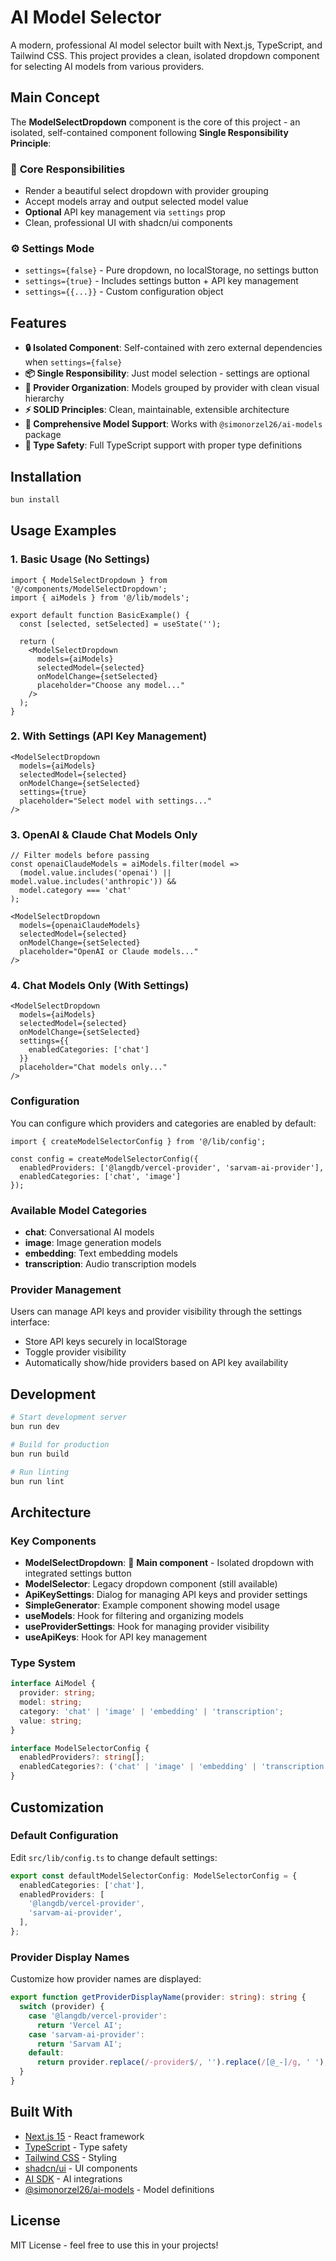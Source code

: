 # AI Model Selector

A modern, professional AI model selector built with Next.js, TypeScript, and Tailwind CSS. This project provides a clean, isolated dropdown component for selecting AI models from various providers.

## Main Concept

The **ModelSelectDropdown** component is the core of this project - an isolated, self-contained component following **Single Responsibility Principle**:

### 🎯 **Core Responsibilities**
- Render a beautiful select dropdown with provider grouping
- Accept models array and output selected model value
- **Optional** API key management via `settings` prop
- Clean, professional UI with shadcn/ui components

### ⚙️ **Settings Mode**
- `settings={false}` - Pure dropdown, no localStorage, no settings button
- `settings={true}` - Includes settings button + API key management
- `settings={{...}}` - Custom configuration object

## Features

- **🔒 Isolated Component**: Self-contained with zero external dependencies when `settings={false}`
- **📦 Single Responsibility**: Just model selection - settings are optional
- **🎨 Provider Organization**: Models grouped by provider with clean visual hierarchy
- **⚡ SOLID Principles**: Clean, maintainable, extensible architecture
- **🔧 Comprehensive Model Support**: Works with `@simonorzel26/ai-models` package
- **🎯 Type Safety**: Full TypeScript support with proper type definitions

## Installation

```bash
bun install
```

## Usage Examples

### 1. Basic Usage (No Settings)
```tsx
import { ModelSelectDropdown } from '@/components/ModelSelectDropdown';
import { aiModels } from '@/lib/models';

export default function BasicExample() {
  const [selected, setSelected] = useState('');

  return (
    <ModelSelectDropdown
      models={aiModels}
      selectedModel={selected}
      onModelChange={setSelected}
      placeholder="Choose any model..."
    />
  );
}
```

### 2. With Settings (API Key Management)
```tsx
<ModelSelectDropdown
  models={aiModels}
  selectedModel={selected}
  onModelChange={setSelected}
  settings={true}
  placeholder="Select model with settings..."
/>
```

### 3. OpenAI & Claude Chat Models Only
```tsx
// Filter models before passing
const openaiClaudeModels = aiModels.filter(model =>
  (model.value.includes('openai') || model.value.includes('anthropic')) &&
  model.category === 'chat'
);

<ModelSelectDropdown
  models={openaiClaudeModels}
  selectedModel={selected}
  onModelChange={setSelected}
  placeholder="OpenAI or Claude models..."
/>
```

### 4. Chat Models Only (With Settings)
```tsx
<ModelSelectDropdown
  models={aiModels}
  selectedModel={selected}
  onModelChange={setSelected}
  settings={{
    enabledCategories: ['chat']
  }}
  placeholder="Chat models only..."
/>
```

### Configuration

You can configure which providers and categories are enabled by default:

```tsx
import { createModelSelectorConfig } from '@/lib/config';

const config = createModelSelectorConfig({
  enabledProviders: ['@langdb/vercel-provider', 'sarvam-ai-provider'],
  enabledCategories: ['chat', 'image']
});
```

### Available Model Categories

- **chat**: Conversational AI models
- **image**: Image generation models
- **embedding**: Text embedding models
- **transcription**: Audio transcription models

### Provider Management

Users can manage API keys and provider visibility through the settings interface:

- Store API keys securely in localStorage
- Toggle provider visibility
- Automatically show/hide providers based on API key availability

## Development

```bash
# Start development server
bun run dev

# Build for production
bun run build

# Run linting
bun run lint
```

## Architecture

### Key Components

- **ModelSelectDropdown**: 🎯 **Main component** - Isolated dropdown with integrated settings button
- **ModelSelector**: Legacy dropdown component (still available)
- **ApiKeySettings**: Dialog for managing API keys and provider settings
- **SimpleGenerator**: Example component showing model usage
- **useModels**: Hook for filtering and organizing models
- **useProviderSettings**: Hook for managing provider visibility
- **useApiKeys**: Hook for API key management

### Type System

```typescript
interface AiModel {
  provider: string;
  model: string;
  category: 'chat' | 'image' | 'embedding' | 'transcription';
  value: string;
}

interface ModelSelectorConfig {
  enabledProviders?: string[];
  enabledCategories?: ('chat' | 'image' | 'embedding' | 'transcription')[];
}
```

## Customization

### Default Configuration

Edit `src/lib/config.ts` to change default settings:

```typescript
export const defaultModelSelectorConfig: ModelSelectorConfig = {
  enabledCategories: ['chat'],
  enabledProviders: [
    '@langdb/vercel-provider',
    'sarvam-ai-provider',
  ],
};
```

### Provider Display Names

Customize how provider names are displayed:

```typescript
export function getProviderDisplayName(provider: string): string {
  switch (provider) {
    case '@langdb/vercel-provider':
      return 'Vercel AI';
    case 'sarvam-ai-provider':
      return 'Sarvam AI';
    default:
      return provider.replace(/-provider$/, '').replace(/[@_-]/g, ' ');
  }
}
```

## Built With

- [Next.js 15](https://nextjs.org/) - React framework
- [TypeScript](https://www.typescriptlang.org/) - Type safety
- [Tailwind CSS](https://tailwindcss.com/) - Styling
- [shadcn/ui](https://ui.shadcn.com/) - UI components
- [AI SDK](https://sdk.vercel.ai/) - AI integrations
- [@simonorzel26/ai-models](https://www.npmjs.com/package/@simonorzel26/ai-models) - Model definitions

## License

MIT License - feel free to use this in your projects!
